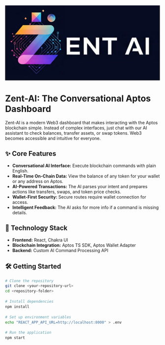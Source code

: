 ![Zent-AI Dashboard Preview](./assets/zent-ai-dashboard.png)
# Zent-AI: The Conversational Aptos Dashboard

Zent-AI is a modern Web3 dashboard that makes interacting with the Aptos blockchain simple. Instead of complex interfaces, just chat with our AI assistant to check balances, transfer assets, or swap tokens. Web3 becomes accessible and intuitive for everyone.

## ✨ Core Features

- **Conversational AI Interface:** Execute blockchain commands with plain English.
- **Real-Time On-Chain Data:** View the balance of any token for your wallet or any address on Aptos.
- **AI-Powered Transactions:** The AI parses your intent and prepares actions like transfers, swaps, and token price checks.
- **Wallet-First Security:** Secure routes require wallet connection for access.
- **Intelligent Feedback:** The AI asks for more info if a command is missing details.

## 🚀 Technology Stack

- **Frontend:** React, Chakra UI  
- **Blockchain Integration:** Aptos TS SDK, Aptos Wallet Adapter  
- **Backend:** Custom AI Command Processing API

## 🛠️ Getting Started

```bash
# Clone the repository
git clone <your-repository-url>
cd <repository-folder>

# Install dependencies
npm install

# Set up environment variables
echo "REACT_APP_API_URL=http://localhost:8000" > .env

# Run the application
npm start

